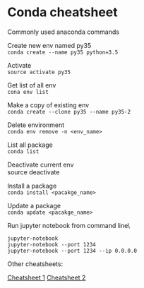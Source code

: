 # Conda cheatsheet

Commonly used anaconda commands

Create new env named py35\
`conda create --name py35 python=3.5`

Activate\
`source activate py35`

Get list of all env\
`cona env list`

Make a copy of existing env\
`conda create --clone py35 --name py35-2`

Delete environment\
`conda env remove -n <env_name>`

List all package\
`conda list`

Deactivate current env\
source deactivate

Install a package\
`conda install <pacakge_name>`

Update a package\
`conda update <pacakge_name>`

Run jupyter notebook from command line\
```
jupyter-notebook
jupyter-notebook --port 1234
jupyter-notebook --port 1234 --ip 0.0.0.0
```

Other cheatsheets:

[Cheatsheet 1](http://know.continuum.io/rs/387-XNW-688/images/conda-cheatsheet.pdf)
[Cheatsheet 2](https://jacknorthrup.com/Multiple-Program-Languages-Documentation/conda-cheatsheet.pdf)

